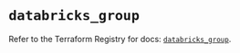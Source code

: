 # `databricks_group`

Refer to the Terraform Registry for docs: [`databricks_group`](https://registry.terraform.io/providers/databricks/databricks/1.75.0/docs/resources/group).

